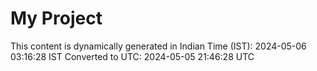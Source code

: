 # My Project

This content is dynamically generated in Indian Time (IST): 2024-05-06 03:16:28 IST
Converted to UTC: 2024-05-05 21:46:28 UTC
